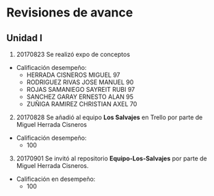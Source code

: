 # Revisiones de avance
## Unidad I
1. 20170823 Se realizó expo de conceptos
* Calificación desempeño:
    - HERRADA CISNEROS MIGUEL 97
    - RODRIGUEZ RIVAS JOSE MANUEL 90
    - ROJAS SAMANIEGO SAYREIT RUBI 97
    - SANCHEZ GARAY ERNESTO ALAN 95
    - ZUÑIGA RAMIREZ CHRISTIAN AXEL 70
2. 20170828 Se añadió al equipo **Los Salvajes** en Trello por parte de Miguel Herrada Cisneros 
* Calificación desempeño:
    - 100
3. 20170901 Se invitó al repositorio **Equipo-Los-Salvajes** por parte de Miguel Herrada Cisneros.
* Calificación en desempeño:
    - 100
